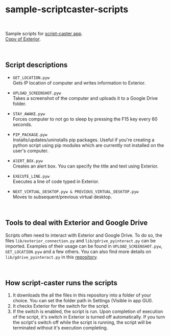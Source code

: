 # sample-scriptcaster-scripts

<br>

Sample scripts for [script-caster app](https://github.com/codegallivant/script-caster).
<br>
[Copy of Exterior](https://docs.google.com/spreadsheets/d/1-wv6vr59HgRiFLgtHK0UWTZpZ9824Kmz-BNgz9Xq0YI/edit?usp=sharing).

<br>

## Script descriptions

- `GET_LOCATION.pyw`<br>
  Gets IP location of computer and writes information to Exterior.

- `UPLOAD_SCREENSHOT.pyw`  <br>
  Takes a screenshot of the computer and uploads it to a Google Drive folder.

- `STAY_AWAKE.pyw`<br>
  Forces computer to not go to sleep by pressing the F15 key every 60 seconds.

- `PIP_PACKAGE.pyw`<br>
  Installs/updates/uninstalls pip packages. Useful if you're creating a python script using pip modules which are currently not installed on the user's computer.

- `AlERT_BOX.pyw`<br>
  Creates an alert box. You can specify the title and text using Exterior.

- `EXECUTE_LINE.pyw`<br>
  Executes a line of code typed in Exterior.

- `NEXT_VIRTUAL_DESKTOP.pyw & PREVIOUS_VIRTUAL_DESKTOP.pyw`<br>
  Moves to subsequent/previous virtual desktop.

<br>

## Tools to deal with Exterior and Google Drive
Scripts often need to interact with Exterior and Google Drive. To do so, the files `lib/exterior_connection.py` and `lib/gdrive_pyinteract.py` can be imported. Examples of their usage can be found in `UPLOAD_SCREENSHOT.pyw`, `GET_LOCATION.pyw` and a few others. You can also find more details on `lib/gdrive_pyinteract.py` in this [repository](https://github.com/codegallivant/gdrive-interact-python).

<br>

## How script-caster runs the scripts
1. It downloads the all the files in this repository into a folder of your choice. You can set the folder path in Settings (Visible in app GUI).
2. It checks Exterior for the switch for the script.
3. If the switch is enabled, the script is run. Upon completion of execution of the script, it's switch in Exterior is turned off automatically. If you turn the script's switch off while the script is running, the script will be terminated without it's execution completing.

